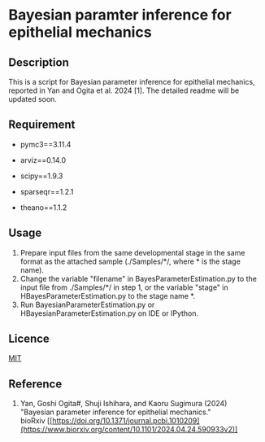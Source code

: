 Bayesian paramter inference for epithelial mechanics
===

## Description

This is a script for Bayesian parameter inference for epithelial mechanics, reported in Yan and Ogita et al. 2024 [1]. 
The detailed readme will be updated soon.

## Requirement

* pymc3==3.11.4

* arviz==0.14.0

* scipy==1.9.3

* sparseqr==1.2.1

* theano==1.1.2

## Usage

1. Prepare input files from the same developmental stage in the same format as the attached sample (./Samples/*/, where * is the stage name).
2. Change the variable "filename" in BayesParameterEstimation.py to the input file from ./Samples/*/ in step 1, or the variable "stage" in HBayesParameterEstimation.py to the stage name *.
3. Run BayesianParameterEstimation.py or HBayesianParameterEstimation.py on IDE or IPython.


## Licence

[MIT](https://github.com/tcnksm/tool/blob/master/LICENCE)

## Reference
1. Yan, Goshi Ogita#, Shuji Ishihara, and Kaoru Sugimura (2024)<br>
"Bayesian parameter inference for epithelial mechanics."<br>
bioRxiv [[https://doi.org/10.1371/journal.pcbi.1010209](https://www.biorxiv.org/content/10.1101/2024.04.24.590933v2)]
